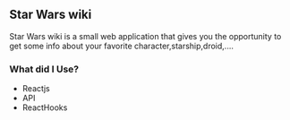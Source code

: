 ## Star Wars wiki

Star Wars wiki is a small web application that gives you the opportunity to get some info about your favorite character,starship,droid,....

### What did I Use?

- Reactjs
- API
- ReactHooks